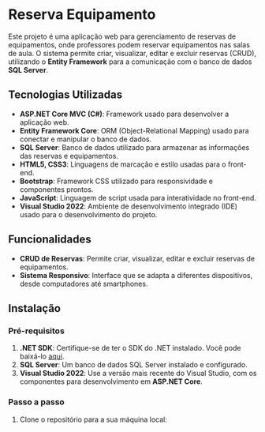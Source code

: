 # Reserva Equipamento

Este projeto é uma aplicação web para gerenciamento de reservas de equipamentos, onde professores podem reservar equipamentos nas salas de aula. O sistema permite criar, visualizar, editar e excluir reservas (CRUD), utilizando o **Entity Framework** para a comunicação com o banco de dados **SQL Server**.

## Tecnologias Utilizadas

- **ASP.NET Core MVC (C#)**: Framework usado para desenvolver a aplicação web.
- **Entity Framework Core**: ORM (Object-Relational Mapping) usado para conectar e manipular o banco de dados.
- **SQL Server**: Banco de dados utilizado para armazenar as informações das reservas e equipamentos.
- **HTML5, CSS3**: Linguagens de marcação e estilo usadas para o front-end.
- **Bootstrap**: Framework CSS utilizado para responsividade e componentes prontos.
- **JavaScript**: Linguagem de script usada para interatividade no front-end.
- **Visual Studio 2022**: Ambiente de desenvolvimento integrado (IDE) usado para o desenvolvimento do projeto.

## Funcionalidades

- **CRUD de Reservas**: Permite criar, visualizar, editar e excluir reservas de equipamentos.
- **Sistema Responsivo**: Interface que se adapta a diferentes dispositivos, desde computadores até smartphones.

## Instalação

### Pré-requisitos

1. **.NET SDK**: Certifique-se de ter o SDK do .NET instalado. Você pode baixá-lo [aqui](https://dotnet.microsoft.com/download).
2. **SQL Server**: Um banco de dados SQL Server instalado e configurado.
3. **Visual Studio 2022**: Use a versão mais recente do Visual Studio, com os componentes para desenvolvimento em **ASP.NET Core**.

### Passo a passo

1. Clone o repositório para a sua máquina local:
   
